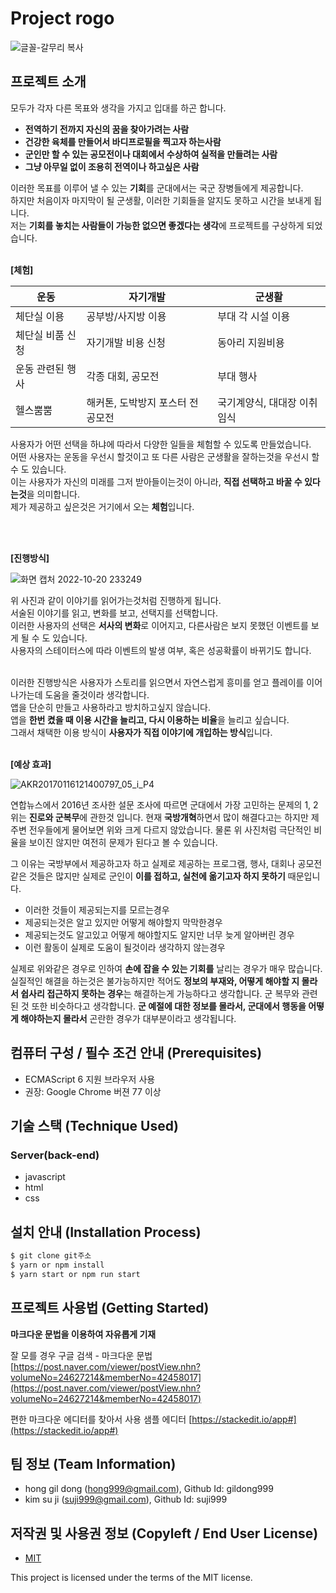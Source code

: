 # Project rogo

![글꼴-갈무리 복사](https://user-images.githubusercontent.com/111365147/196962885-aacd2857-ee99-4a96-8773-5555f75358d7.png)

## 프로젝트 소개
모두가 각자 다른 목표와 생각을 가지고 입대를 하곤 합니다.
- **전역하기 전까지 자신의 꿈을 찾아가려는 사람**
- **건강한 육체를 만들어서 바디프로필을 찍고자 하는사람**
- **군인만 할 수 있는 공모전이나 대회에서 수상하여 실적을 만들려는 사람**
- **그냥 아무일 없이 조용히 전역이나 하고싶은 사람**

이러한 목표를 이루어 낼 수 있는 **기회**를 군대에서는 국군 장병들에게 제공합니다.<br>
하지만 처음이자 마지막이 될 군생활, 이러한 기회들을 알지도 못하고 시간을 보내게 됩니다.<br>
저는 **기회를 놓치는 사람들이 가능한 없으면 좋겠다는 생각**에 프로젝트를 구상하게 되었습니다.<br>
<br>

**[체험]**

**운동** | **자기개발** | **군생활**
------------ | ------------- |-------------
체단실 이용 | 공부방/사지방 이용 | 부대 각 시설 이용
체단실 비품 신청 | 자기개발 비용 신청 | 동아리 지원비용
운동 관련된 행사 | 각종 대회, 공모전 | 부대 행사
헬스뿜뿜 | 해커톤, 도박방지 포스터 전공모전 | 국기계양식, 대대장 이취임식

사용자가 어떤 선택을 하냐에 따라서 다양한 일들을 체험할 수 있도록 만들었습니다.<br>
어떤 사용자는 운동을 우선시 할것이고 또 다른 사람은 군생활을 잘하는것을 우선시 할 수 도 있습니다.<br>
이는 사용자가 자신의 미래를 그저 받아들이는것이 아니라, **직접 선택하고 바꿀 수 있다는것**을 의미합니다.<br>
제가 제공하고 싶은것은 거기에서 오는 **체험**입니다.<br>

<br>
<br>

**[진행방식]**

![화면 캡처 2022-10-20 233249](https://user-images.githubusercontent.com/111365147/196982399-f053f2a8-b5d9-4d9f-9fee-6e6a801a0afa.png)

위 사진과 같이 이야기를 읽어가는것처럼 진행하게 됩니다.<br>
서술된 이야기를 읽고, 변화를 보고, 선택지를 선택합니다.<br>
이러한 사용자의 선택은 **서사의 변화**로 이어지고, 다른사람은 보지 못했던 이벤트를 보게 될 수 도 있습니다.<br>
사용자의 스테이터스에 따라 이벤트의 발생 여부, 혹은 성공확률이 바뀌기도 합니다.<br><br>

이러한 진행방식은 사용자가 스토리를 읽으면서 자연스럽게 흥미를 얻고 플레이를 이어나가는데 도움을 줄것이라 생각합니다.<br>
앱을 단순히 만들고 사용하라고 방치하고싶지 않습니다.<br>
앱을 **한번 켰을 때 이용 시간을 늘리고, 다시 이용하는 비율**을 늘리고 싶습니다.<br>
그래서 채택한 이용 방식이 **사용자가 직접 이야기에 개입하는 방식**입니다.<br><br>

**[예상 효과]**

![AKR20170116121400797_05_i_P4](https://user-images.githubusercontent.com/111365147/197205997-d26dfa2f-81c9-4b74-9625-823b2091cd85.jpg)

연합뉴스에서 2016년 조사한 설문 조사에 따르면 군대에서 가장 고민하는 문제의 1, 2위는 **진로와 군복무**에 관한것 입니다.
현재 **국방개혁**하면서 많이 해결다고는 하지만 제 주변 전우들에게 물어보면 위와 크게 다르지 않았습니다.
물론 위 사진처럼 극단적인 비율을 보이진 않지만 여전히 문제가 된다고 볼 수 있습니다.

그 이유는 국방부에서 제공하고자 하고 실제로 제공하는 프로그램, 행사, 대회나 공모전같은 것들은 많지만
실제로 군인이 **이를 접하고, 실천에 옮기고자 하지 못하기** 때문입니다.
- 이러한 것들이 제공되는지를 모르는경우
- 제공되는것은 알고 있지만 어떻게 해야할지 막막한경우
- 제공되는것도 알고있고 어떻게 해야할지도 알지만 너무 늦게 알아버린 경우
- 이런 활동이 실제로 도움이 될것이라 생각하지 않는경우

실제로 위와같은 경우로 인하여 **손에 잡을 수 있는 기회를** 날리는 경우가 매우 많습니다.
실질적인 해결을 하는것은 불가능하지만 적어도 **정보의 부재와, 어떻게 해야할 지 몰라서 쉽사리 접근하지 못하는 경우**는 해결하는게 가능하다고 생각합니다.
군 복무와 관련된 것 또한 비슷하다고 생각합니다.
**군 예절에 대한 정보를 몰라서, 군대에서 행동을 어떻게 해야하는지 몰라서** 곤란한 경우가 대부분이라고 생각됩니다.

## 컴퓨터 구성 / 필수 조건 안내 (Prerequisites)
* ECMAScript 6 지원 브라우저 사용
* 권장: Google Chrome 버젼 77 이상

## 기술 스택 (Technique Used) 
### Server(back-end)
 - javascript
 - html 
 - css 

## 설치 안내 (Installation Process)
```bash
$ git clone git주소
$ yarn or npm install
$ yarn start or npm run start
```

## 프로젝트 사용법 (Getting Started)
**마크다운 문법을 이용하여 자유롭게 기재**

잘 모를 경우
구글 검색 - 마크다운 문법
[https://post.naver.com/viewer/postView.nhn?volumeNo=24627214&memberNo=42458017](https://post.naver.com/viewer/postView.nhn?volumeNo=24627214&memberNo=42458017)

 편한 마크다운 에디터를 찾아서 사용
 샘플 에디터 [https://stackedit.io/app#](https://stackedit.io/app#)
 
## 팀 정보 (Team Information)
- hong gil dong (hong999@gmail.com), Github Id: gildong999
- kim su ji (suji999@gmail.com), Github Id: suji999

## 저작권 및 사용권 정보 (Copyleft / End User License)
 * [MIT](https://github.com/osam2020-WEB/Sample-ProjectName-TeamName/blob/master/license.md)

This project is licensed under the terms of the MIT license.
